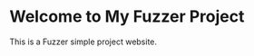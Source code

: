 
<!DOCTYPE html>
<html>
<head>
    <title>My Fuzzer Project Website</title>
</head>
<body>
    <h1>Welcome to My Fuzzer Project</h1>
    <p>This is a Fuzzer simple project website.</p>
</body>
</html>
